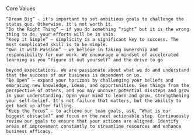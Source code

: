Core Values

    “Dream Big” - it's important to set ambitious goals to challenge the status quo. Otherwise, it's not worth it.
    “Do the Right Thing” – if you do something “right” but it is the wrong thing to do, your efforts will be in vain.
    “Keep it Simple” – simplicity is a significant key to success. The most complicated skill is to be simple.
    “Own it with Passion” – we believe in taking ownership and responsibility for our work. We encourage a mindset of accelerated learning as you “figure it out yourself” and the drive to go 
    
    beyond expectations. We are passionate about what we do and understand that the success of our business is dependent on us.
    “Be Open” – expand your horizons by challenging your beliefs and embracing new knowledge, ideas, and opportunities. See things from the perspective of others, and you may uncover potential missteps and grow in your understanding. Open your mind to learn and grow, strengthening your self-belief. It's not failure that matters, but the ability to get back up after falling.
    “Keep the Focus” – to achieve our team goals, ask, “What is our biggest obstacle?” and focus on the next actionable step. Continuously review our goals to ensure that your actions are aligned. Identify areas of improvement constantly to streamline resources and enhance business efficacy.

